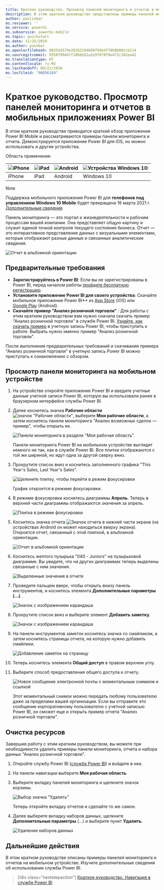 ```yaml
---
title: Краткое руководство. Просмотр панелей мониторинга и отчетов в мобильных приложениях
description: В этом кратком руководстве представлены примеры панелей мониторинга и отчетов в мобильных приложениях Power BI.
author: paulinbar
ms.reviewer: ''
ms.service: powerbi
ms.subservice: powerbi-mobile
ms.topic: quickstart
ms.date: 11/25/2019
ms.author: painbar
ms.openlocfilehash: 003543579e26262194668f94bdf78b8b002cb114
ms.sourcegitcommit: 9350f994b7f18b0a52a2e9f8f8f8e472c342ea42
ms.translationtype: HT
ms.contentlocale: ru-RU
ms.lasthandoff: 09/22/2020
ms.locfileid: "90856169"
---
```

# <a name="quickstart-explore-dashboards-and-reports-in-the-power-bi-mobile-apps"></a>Краткое руководство. Просмотр панелей мониторинга и отчетов в мобильных приложениях Power BI
В этом кратком руководстве приводится краткий обзор приложения Power BI Mobile и рассматриваются примеры панели мониторинга и отчета. Демонстрируется приложение Power BI для iOS, но можно использовать и другие устройства.

Область применения:

| ![iPhone](./media/mobile-apps-quickstart-view-dashboard-report/iphone-logo-30-px.png) | ![iPad](./media/mobile-apps-quickstart-view-dashboard-report/ipad-logo-30-px.png) | ![Android](./media/mobile-apps-quickstart-view-dashboard-report/android-logo-30-px.png) | ![Устройства Windows 10:](./media/mobile-apps-quickstart-view-dashboard-report/win-10-logo-30-px.png) |
|:--- |:--- |:--- |:--- |
| iPhone | iPad | Android | Windows 10 |

>[!NOTE]
>Поддержка мобильного приложения Power BI для **телефонов под управлением Windows 10 Mobile** будет прекращена 16 марта 2021 г. [Дополнительные сведения](/legal/powerbi/powerbi-mobile/power-bi-mobile-app-end-of-support-for-windows-phones)

Панель мониторинга — это портал к жизнедеятельности и рабочим процессам вашей компании. Она представляет общую картину и служит единой точкой контроля текущего состояния бизнеса. Отчет — это интерактивное представление данных с визуальными элементами, которые отображают разные данные и связанные аналитические сведения. 

![Отчет в альбомной ориентации](././media/mobile-apps-quickstart-view-dashboard-report/power-bi-android-quickstart-report.png)

## <a name="prerequisites"></a>Предварительные требования

* **Зарегистрируйтесь в Power BI**: Если вы не зарегистрированы в Power BI, перед началом работы [пройдите бесплатную регистрацию](https://app.powerbi.com/signupredirect?pbi_source=web).
* **Установите приложение Power BI для своего устройства**: Скачайте мобильное приложение Power BI** из [App Store](https://apps.apple.com/app/microsoft-power-bi/id929738808) (iOS) или [Google Play](https://play.google.com/store/apps/details?id=com.microsoft.powerbim&amp;amp;clcid=0x409) (Android).
* **Скачайте пример "Анализ розничной торговли"** : Для работы с этим кратким руководством вам нужно сначала скачать пример "Анализ розничной торговли" в службе Power BI. [Узнайте, как скачать пример](./mobile-apps-download-samples.md) в учетную запись Power BI, чтобы приступить к работе. Выбрать нужно именно пример "Анализ розничной торговли".

После выполнения предварительных требований и скачивания примера "Анализ розничной торговли" в учетную запись Power BI можно приступать к ознакомлению с обзором.

## <a name="view-a-dashboard-on-your-mobile-device"></a>Просмотр панели мониторинга на мобильном устройстве
1. На устройстве откройте приложение Power BI и введите учетные данные учетной записи Power BI, которую вы использовали ранее в браузерном интерфейсе службы Power BI.
 
1. Далее коснитесь значка **Рабочие области** ![значок "Рабочие области"](./media/mobile-apps-quickstart-view-dashboard-report/power-bi-iphone-workspaces-button.png), выберите **Мои рабочие области**, а затем коснитесь панели мониторинга "Анализ возможных сделок — пример", чтобы открыть ее.

    ![Панели мониторинга в разделе "Моя рабочая область".](./media/mobile-apps-quickstart-view-dashboard-report/power-bi-android-quickstart-dashboard.png)
   
    Панели мониторинга Power BI на мобильном устройстве выглядят немного не так, как в службе Power BI. Все плитки отображаются с той же шириной, но идут одна за другой сверху вниз.

6. Прокрутите список вниз и коснитесь заполненного графика "This Year's Sales, Last Year's Sales".

    ![Щелкните плитку, чтобы перейти в режим фокусировки](./media/mobile-apps-quickstart-view-dashboard-report/power-bi-android-quickstart-tap-tile-fave.png)

    График откроется в режиме фокусировки.

7. В режиме фокусировки коснитесь диаграммы **Апрель**. Теперь в верхней части диаграммы отображаются значения за апрель.

    ![Плитка в режиме фокусировки](./media/mobile-apps-quickstart-view-dashboard-report/power-bi-android-quickstart-tile-focus.png)

8. Коснитесь значка отчета ![Значок отчета](./media/mobile-apps-quickstart-view-dashboard-report/power-bi-android-quickstart-report-icon.png) в нижней части экрана (на устройствах Android он может находиться вверху экрана). Откроется отчет, связанный с этой плиткой, в альбомной ориентации.

    ![Отчет в альбомной ориентации](././media/mobile-apps-quickstart-view-dashboard-report/power-bi-android-quickstart-report.png)

9. Коснитесь желтого пузырька "040 - Juniors" на пузырьковой диаграмме. Вы увидите, что на других диаграммах теперь выделены связанные с ним значения. 

    ![Выделенные значения в отчете](./media/mobile-apps-quickstart-view-dashboard-report/power-bi-android-quickstart-cross-highlight.png)

10. Проведите пальцем вверх, чтобы открыть внизу панель инструментов, и коснитесь элемента **Дополнительные параметры (...)** .

    ![Значок с изображением карандаша](./media/mobile-apps-quickstart-view-dashboard-report/power-bi-android-quickstart-tap-pencil.png)


11. Прокрутите список вниз и выберите элемент **Добавить заметку**.

    ![Значок с изображением карандаша](./media/mobile-apps-quickstart-view-dashboard-report/power-bi-android-quickstart-tap-pencil2.png)

12. На панели инструментов заметок коснитесь значка со смайликом, а затем коснитесь страницы отчета, на которую нужно добавить смайлики.
 
    ![Добавление заметок на страницу](./media/mobile-apps-quickstart-view-dashboard-report/power-bi-android-quickstart-annotate.png)

13. Теперь коснитесь элемента **Общий доступ** в правом верхнем углу.

14. Выберите способ предоставления общего доступа к отчету.  

    ![Новое сообщение электронной почты с моментальным снимком и ссылкой](./media/mobile-apps-quickstart-view-dashboard-report/power-bi-android-quickstart-send-snapshot.png)

    Этот моментальный снимок можно передать любому пользователю даже за пределами вашей организации. Если вы отправите это сообщение корпоративному пользователю с учетной записью Power BI, он сможет еще и открыть пример отчета "Анализ розничной торговли".

## <a name="clean-up-resources"></a>Очистка ресурсов

Завершив работу с этим кратким руководством, вы можете при необходимости удалить примеры панели мониторинга, отчета и набора данных "Анализ розничной торговли".

1. Откройте службу Power BI ([служба Power BI](https://app.powerbi.com)) и войдите в нее.

2. На панели навигации выберите **Моя рабочая область**.

3. Выберите вкладку панелей мониторинга и щелкните значок корзины.

    ![Выбор значка "Удалить"](./media/mobile-apps-quickstart-view-dashboard-report/power-bi-android-quickstart-delete-retail.png)

    Теперь откройте вкладку отчетов и сделайте то же самое.

4. Далее выберите вкладку наборов данных, щелкните **Дополнительные параметры** (…) и выберите пункт **Удалить**. 


    ![Удаление наборов данных](./media/mobile-apps-quickstart-view-dashboard-report/power-bi-android-quickstart-delete-retail-datasets.png)

## <a name="next-steps"></a>Дальнейшие действия

В этом кратком руководстве описаны примеры панелей мониторинга и отчетов на мобильном устройстве. Изучите дополнительные сведения об использовании службы Power BI. 

> [!div class="nextstepaction"]
> [Краткое руководство. Навигация в службе Power BI](../end-user-experience.md)